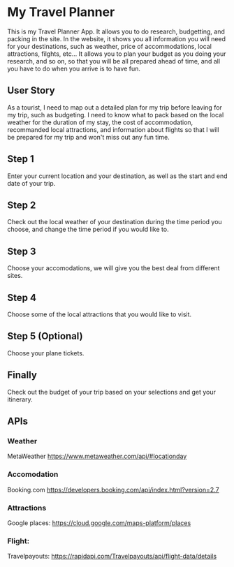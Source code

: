 # My Travel Planner
This is my Travel Planner App. It allows you to do research, budgetting, and packing in the site. In the website, it shows you all information you will need for your destinations, such as weather, price of accommodations, local attractions, filghts, etc... It allows you to plan your budget as you doing your research, and so on, so that you will be all prepared ahead of time, and all you have to do when you arrive is to have fun.

## User Story
As a tourist, I need to map out a detailed plan for my trip before leaving for my trip, such as budgeting. I need to know what to pack based on the local weather for the duration of my stay, the cost of accommodation, recommanded local attractions, and information about flights so that I will be prepared for my trip and won't miss out any fun time.

## Step 1
Enter your current location and your destination, as well as the start and end date of your trip.

## Step 2
Check out the local weather of your destination during the time period you choose, and change the time period if you would like to.

## Step 3
Choose your accomodations, we will give you the best deal from different sites.

## Step 4 
Choose some of the local attractions that you would like to visit.

## Step 5 (Optional)
Choose your plane tickets.

## Finally
Check out the budget of your trip based on your selections and get your itinerary.


## APIs

### Weather

MetaWeather https://www.metaweather.com/api/#locationday

### Accomodation

Booking.com https://developers.booking.com/api/index.html?version=2.7

### Attractions

Google places: https://cloud.google.com/maps-platform/places

### Flight:

Travelpayouts: https://rapidapi.com/Travelpayouts/api/flight-data/details

